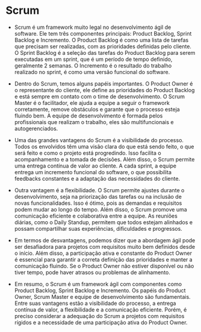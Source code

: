 # Scrum

- Scrum é um framework muito legal no desenvolvimento ágil de software. Ele tem três componentes principais: Product Backlog, Sprint Backlog e Incremento. O Product Backlog é como uma lista de tarefas que precisam ser realizadas, com as prioridades definidas pelo cliente. O Sprint Backlog é a seleção das tarefas do Product Backlog para serem executadas em um sprint, que é um período de tempo definido, geralmente 2 semanas. O Incremento é o resultado do trabalho realizado no sprint, é como uma versão funcional do software.

- Dentro do Scrum, temos alguns papéis importantes. O Product Owner é o representante do cliente, ele define as prioridades do Product Backlog e está sempre em contato com o time de desenvolvimento. O Scrum Master é o facilitador, ele ajuda a equipe a seguir o framework corretamente, remove obstáculos e garante que o processo esteja fluindo bem. A equipe de desenvolvimento é formada pelos profissionais que realizam o trabalho, eles são multifuncionais e autogerenciados.

- Uma das grandes vantagens do Scrum é a visibilidade do processo. Todos os envolvidos têm uma visão clara do que está sendo feito, o que será feito e como o projeto está progredindo. Isso facilita o acompanhamento e a tomada de decisões. Além disso, o Scrum permite uma entrega contínua de valor ao cliente. A cada sprint, a equipe entrega um incremento funcional do software, o que possibilita feedbacks constantes e a adaptação das necessidades do cliente.

- Outra vantagem é a flexibilidade. O Scrum permite ajustes durante o desenvolvimento, seja na priorização das tarefas ou na inclusão de novas funcionalidades. Isso é ótimo, pois as demandas e requisitos podem mudar ao longo do tempo. Além disso, o Scrum promove uma comunicação eficiente e colaborativa entre a equipe. As reuniões diárias, como o Daily Standup, permitem que todos estejam alinhados e possam compartilhar suas experiências, dificuldades e progressos.

- Em termos de desvantagens, podemos dizer que a abordagem ágil pode ser desafiadora para projetos com requisitos muito bem definidos desde o início. Além disso, a participação ativa e constante do Product Owner é essencial para garantir a correta definição das prioridades e manter a comunicação fluindo. Se o Product Owner não estiver disponível ou não tiver tempo, pode haver atrasos ou problemas de alinhamento.

- Em resumo, o Scrum é um framework ágil com componentes como Product Backlog, Sprint Backlog e Incremento. Os papéis do Product Owner, Scrum Master e equipe de desenvolvimento são fundamentais. Entre suas vantagens estão a visibilidade do processo, a entrega contínua de valor, a flexibilidade e a comunicação eficiente. Porém, é preciso considerar a adequação do Scrum a projetos com requisitos rígidos e a necessidade de uma participação ativa do Product Owner.
